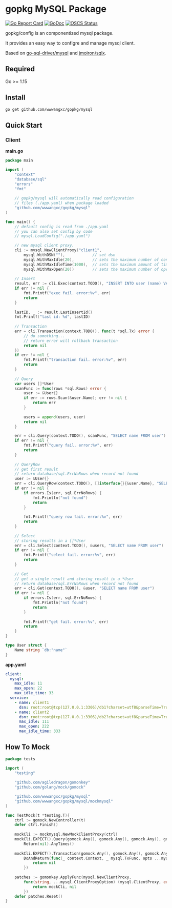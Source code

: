# gopkg MySQL Package

[![Go Report Card](https://goreportcard.com/badge/github.com/wwwangxc/gopkg/mysql)](https://goreportcard.com/report/github.com/wwwangxc/gopkg/mysql)
[![GoDoc](https://pkg.go.dev/badge/github.com/wwwangxc/gopkg/mysql?status.svg)](https://pkg.go.dev/github.com/wwwangxc/gopkg/mysql)
[![OSCS Status](https://www.oscs1024.com/platform/badge/wwwangxc/gopkg.svg?size=small)](https://www.murphysec.com/dr/c1TuOdJ62DzT0agLwg)

gopkg/config is an componentized mysql package.

It provides an easy way to configre and manage mysql client.

Based on [go-sql-driver/mysql](https://github.com/go-sql-driver/mysql) and [jmoiron/sqlx](https://github.com/jmoiron/sqlx).

## Required

Go >= 1.15

## Install

```sh
go get github.com/wwwangxc/gopkg/mysql
```

## Quick Start

### Client

**main.go**

```go
package main

import (
    "context"
    "database/sql"
    "errors"
    "fmt"
    
    // gopkg/mysql will automatically read configuration
    // files (./app.yaml) when package loaded
    "github.com/wwwangxc/gopkg/mysql"
)

func main() {
	// default config is read from ./app.yaml
	// you can also set config by code
	// mysql.LoadConfig("./app.yaml")

    // new mysql client proxy.
    cli := mysql.NewClientProxy("client1",
        mysql.WithDSN(""),            // set dsn
        mysql.WithMaxIdle(20),        // sets the maximum number of connections in the idle connection pool.
        mysql.WithMaxIdleTime(1000),  // sets the maximum amount of time a connection may be reused. uint: milliseconds
        mysql.WithMaxOpen(20))        // sets the maximum number of open connections to the database.
    
    // Insert
    result, err := cli.Exec(context.TODO(), "INSERT INTO user (name) VALUES (?)", "wwwangxc")
    if err != nil {
        fmt.Printf("exec fail. error:%v", err)
        return
    }
    
    lastID, _ := result.LastInsertId()
    fmt.Printf("last id: %d", lastID)
    
    // Transaction
    err = cli.Transaction(context.TODO(), func(t *sql.Tx) error {
        // do somothing...
        // return error will rollback transaction
        return nil
    })
    if err != nil {
        fmt.Printf("transaction fail. error:%v", err)
        return
    }
    
    // Query
    var users []*User
    scanFunc := func(rows *sql.Rows) error {
        user := &User{}
        if err := rows.Scan(&user.Name); err != nil {
    	    return err
        }
    
        users = append(users, user)
        return nil
    }

    err = cli.Query(context.TODO(), scanFunc, "SELECT name FROM user")
    if err != nil {
        fmt.Printf("query fail. error:%v", err)
        return
    }
    
    // QueryRow
    // get first result
    // return database/sql.ErrNoRows when record not found
    user := &User{}
    err = cli.QueryRow(context.TODO(), []interface{}{&user.Name}, "SELECT name FROM user")
    if err != nil {
        if errors.Is(err, sql.ErrNoRows) {
            fmt.Println("not found")
            return
        }
    
        fmt.Printf("query row fail. error:%v", err)
        return
    }
    
    // Select
    // storing results in a []*User
    err = cli.Select(context.TODO(), &users, "SELECT name FROM user")
    if err != nil {
        fmt.Printf("select fail. error:%v", err)
        return
    }
    
    // Get
    // get a single result and storing result in a *User
    // return database/sql.ErrNoRows when record not found
    err = cli.Get(context.TODO(), &user, "SELECT name FROM user")
    if err != nil {
        if errors.Is(err, sql.ErrNoRows) {
            fmt.Println("not found")
            return
        }
    
    	fmt.Printf("get fail. error:%v", err)
    	return
    }
}

type User struct {
    Name string `db:"name"`
}
```

**app.yaml**

```yaml
client:
  mysql:
    max_idle: 11
    max_open: 22
    max_idle_time: 33
  service:
    - name: client1
      dsn: root:root@tcp(127.0.0.1:3306)/db1?charset=utf8&parseTime=True
    - name: client2
      dsn: root:root@tcp(127.0.0.1:3306)/db2?charset=utf8&parseTime=True
      max_idle: 111
      max_open: 222
      max_idle_time: 333
```

## How To Mock

```go
package tests

import (
    "testing"
    
    "github.com/agiledragon/gomonkey"
    "github.com/golang/mock/gomock"

    "github.com/wwwangxc/gopkg/mysql"
    "github.com/wwwangxc/gopkg/mysql/mockmysql"
)

func TestMock(t *testing.T){
    ctrl := gomock.NewController(t)
    defer ctrl.Finish()
    
    mockCli := mockmysql.NewMockClientProxy(ctrl)
    mockCli.EXPECT().Query(gomock.Any(), gomock.Any(), gomock.Any(), gomock.Any()).
        Return(nil).AnyTimes()
    
    mockCli.EXPECT().Transaction(gomock.Any(), gomock.Any(), gomock.Any()).AnyTimes().
        DoAndReturn(func(_ context.Context, _ mysql.TxFunc, opts ...mysql.TxOption) error {
            return nil
        })
    
    patches := gomonkey.ApplyFunc(mysql.NewClientProxy,
        func(string, ...mysql.ClientProxyOption) (mysql.ClientProxy, error) {
            return mockCli, nil
        })
    defer patches.Reset()
}
```

